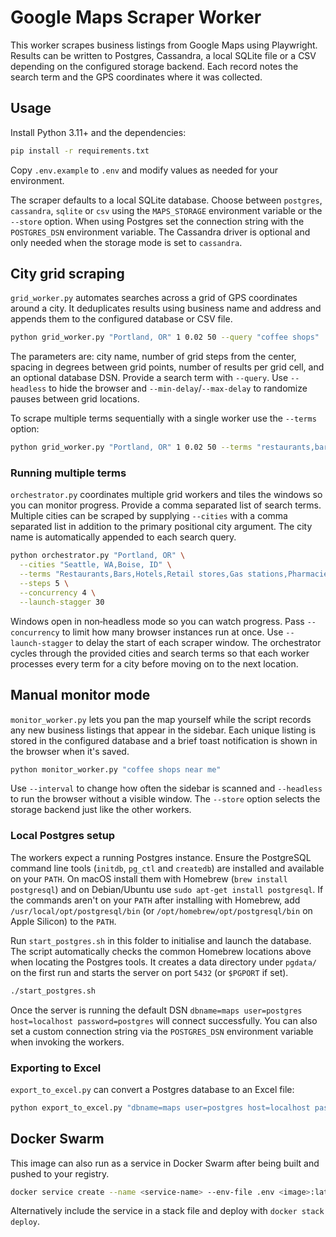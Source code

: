 # Google Maps Scraper Worker

This worker scrapes business listings from Google Maps using Playwright.
Results can be written to Postgres, Cassandra, a local SQLite file or a
CSV depending on the configured storage backend. Each record notes the search term and the GPS
coordinates where it was collected.

## Usage

Install Python 3.11+ and the dependencies:

```bash
pip install -r requirements.txt
```

Copy `.env.example` to `.env` and modify values as needed for your environment.

The scraper defaults to a local SQLite database. Choose between `postgres`, `cassandra`, `sqlite` or `csv`
using the `MAPS_STORAGE` environment variable or the `--store` option. When using Postgres
set the connection string with the `POSTGRES_DSN` environment variable.
The Cassandra driver is optional and only needed when the storage mode is set to `cassandra`.

## City grid scraping

`grid_worker.py` automates searches across a grid of GPS coordinates around a
city. It deduplicates results using business name and address and appends them
to the configured database or CSV file.

```bash
python grid_worker.py "Portland, OR" 1 0.02 50 --query "coffee shops"
```

The parameters are: city name, number of grid steps from the center, spacing in degrees between grid points, number of results per grid cell, and an optional database DSN. Provide a search term with `--query`. Use `--headless` to hide the browser and `--min-delay`/`--max-delay` to randomize pauses between grid locations.

To scrape multiple terms sequentially with a single worker use the `--terms` option:

```bash
python grid_worker.py "Portland, OR" 1 0.02 50 --terms "restaurants,bars,cafes"
```

### Running multiple terms

`orchestrator.py` coordinates multiple grid workers and tiles the windows so you
can monitor progress. Provide a comma separated list of search terms. Multiple
cities can be scraped by supplying `--cities` with a comma separated list in
addition to the primary positional city argument. The city name is automatically
appended to each search query.

```bash
python orchestrator.py "Portland, OR" \
  --cities "Seattle, WA,Boise, ID" \
  --terms "Restaurants,Bars,Hotels,Retail stores,Gas stations,Pharmacies,Automotive,Banks,Healthcare,Professional services,Education,Government offices,Entertainment,Construction,Real estate" \
  --steps 5 \
  --concurrency 4 \
  --launch-stagger 30
```

Windows open in non‑headless mode so you can watch progress. Pass `--concurrency`
to limit how many browser instances run at once. Use `--launch-stagger` to delay
the start of each scraper window. The orchestrator cycles through the provided
cities and search terms so that each worker processes every term for a city
before moving on to the next location.

## Manual monitor mode

`monitor_worker.py` lets you pan the map yourself while the script records
any new business listings that appear in the sidebar. Each unique listing is
stored in the configured database and a brief toast notification is shown in the
browser when it's saved.

```bash
python monitor_worker.py "coffee shops near me"
```

Use `--interval` to change how often the sidebar is scanned and `--headless` to
run the browser without a visible window. The `--store` option selects the
storage backend just like the other workers.

### Local Postgres setup

The workers expect a running Postgres instance.
Ensure the PostgreSQL command line tools (`initdb`, `pg_ctl` and `createdb`)
are installed and available on your `PATH`. On macOS install them with
Homebrew (`brew install postgresql`) and on Debian/Ubuntu use
`sudo apt-get install postgresql`. If the commands aren't on your `PATH` after
installing with Homebrew, add `/usr/local/opt/postgresql/bin` (or
`/opt/homebrew/opt/postgresql/bin` on Apple&nbsp;Silicon) to the `PATH`.

Run `start_postgres.sh` in this folder to initialise and launch the database.
The script automatically checks the common Homebrew locations above when
locating the Postgres tools. It creates a data directory under `pgdata/` on the
first run and starts the
server on port `5432` (or `$PGPORT` if set).

```bash
./start_postgres.sh
```

Once the server is running the default DSN `dbname=maps user=postgres host=localhost password=postgres`
will connect successfully. You can also set a custom connection string via the
`POSTGRES_DSN` environment variable when invoking the workers.

### Exporting to Excel

`export_to_excel.py` can convert a Postgres database to an Excel file:

```bash
python export_to_excel.py "dbname=maps user=postgres host=localhost password=postgres" results.xlsx
```

## Docker Swarm

This image can also run as a service in Docker Swarm after being built and pushed to your registry.

```bash
docker service create --name <service-name> --env-file .env <image>:latest
```

Alternatively include the service in a stack file and deploy with `docker stack deploy`.
